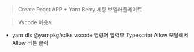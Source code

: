> Create React APP + Yarn Berry 세팅 보일러플레이트

> Vscode 이용시

- yarn dlx @yarnpkg/sdks vscode 명령어 입력후 Typescript Allow 모달에서 Allow 버튼 클릭

